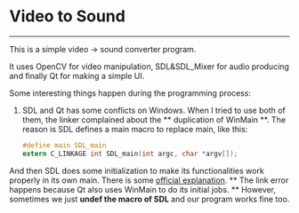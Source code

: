# Video to Sound

----------------

This is a simple video -> sound converter program. 

It uses OpenCV for video manipulation, SDL&SDL_Mixer for audio producing and finally Qt for making a simple UI.

Some interesting things happen during the programming process:

1. SDL and Qt has some conflicts on Windows. When I tried to use both of them, the linker complained about the ** duplication of WinMain **. The reason is SDL defines a main macro to replace main, like this:


    ``` C
    #define main SDL_main
    extern C_LINKAGE int SDL_main(int argc, char *argv[]);

    ```
And then SDL does some initialization to make its functionalities work properly in its own main. There is some [official explanation](https://wiki.libsdl.org/FAQWindows#I_get_.22Undefined_reference_to_.27SDL_main.27.22_...). ** The link error happens because Qt also uses WinMain to do its initial jobs. ** 
However, sometimes we just **undef the macro of SDL** and our program works fine too.  
 